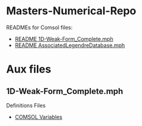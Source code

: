 # Masters-Numerical-Repo

READMEs for Comsol files:
* [README 1D-Weak-Form_Complete.mph](https://github.com/leticiaMsci/Masters-Numerical-Repo/blob/main/README-1D-Weakf-Form.md)
* [README AssociatedLegendreDatabase.mph](https://github.com/leticiaMsci/Masters-Numerical-Repo/blob/main/README-Associated-Legendre.md)

# Aux files
## 1D-Weak-Form_Complete.mph
Definitions Files
* [COMSOL Variables](https://github.com/leticiaMsci/Masters-Numerical-Repo/tree/main/COMSOL-Variables)




